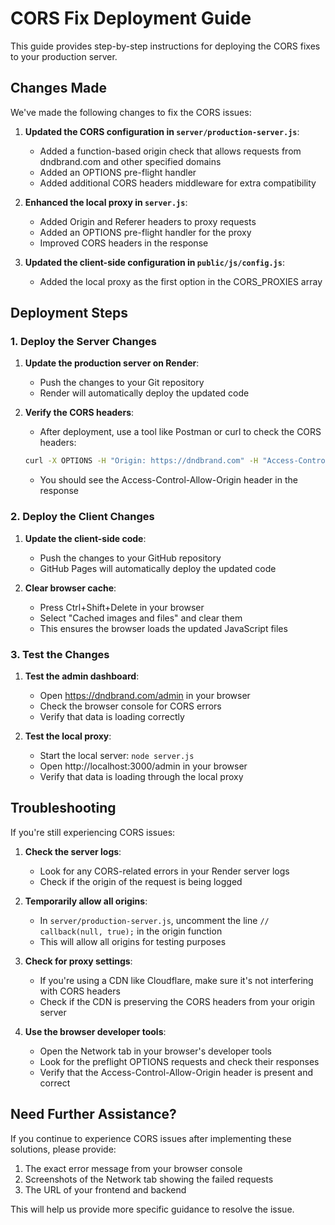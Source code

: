 # CORS Fix Deployment Guide

This guide provides step-by-step instructions for deploying the CORS fixes to your production server.

## Changes Made

We've made the following changes to fix the CORS issues:

1. **Updated the CORS configuration in `server/production-server.js`**:
   - Added a function-based origin check that allows requests from dndbrand.com and other specified domains
   - Added an OPTIONS pre-flight handler
   - Added additional CORS headers middleware for extra compatibility

2. **Enhanced the local proxy in `server.js`**:
   - Added Origin and Referer headers to proxy requests
   - Added an OPTIONS pre-flight handler for the proxy
   - Improved CORS headers in the response

3. **Updated the client-side configuration in `public/js/config.js`**:
   - Added the local proxy as the first option in the CORS_PROXIES array

## Deployment Steps

### 1. Deploy the Server Changes

1. **Update the production server on Render**:
   - Push the changes to your Git repository
   - Render will automatically deploy the updated code

2. **Verify the CORS headers**:
   - After deployment, use a tool like Postman or curl to check the CORS headers:
   ```bash
   curl -X OPTIONS -H "Origin: https://dndbrand.com" -H "Access-Control-Request-Method: GET" https://dndbrand-server.onrender.com/api/products -v
   ```
   - You should see the Access-Control-Allow-Origin header in the response

### 2. Deploy the Client Changes

1. **Update the client-side code**:
   - Push the changes to your GitHub repository
   - GitHub Pages will automatically deploy the updated code

2. **Clear browser cache**:
   - Press Ctrl+Shift+Delete in your browser
   - Select "Cached images and files" and clear them
   - This ensures the browser loads the updated JavaScript files

### 3. Test the Changes

1. **Test the admin dashboard**:
   - Open https://dndbrand.com/admin in your browser
   - Check the browser console for CORS errors
   - Verify that data is loading correctly

2. **Test the local proxy**:
   - Start the local server: `node server.js`
   - Open http://localhost:3000/admin in your browser
   - Verify that data is loading through the local proxy

## Troubleshooting

If you're still experiencing CORS issues:

1. **Check the server logs**:
   - Look for any CORS-related errors in your Render server logs
   - Check if the origin of the request is being logged

2. **Temporarily allow all origins**:
   - In `server/production-server.js`, uncomment the line `// callback(null, true);` in the origin function
   - This will allow all origins for testing purposes

3. **Check for proxy settings**:
   - If you're using a CDN like Cloudflare, make sure it's not interfering with CORS headers
   - Check if the CDN is preserving the CORS headers from your origin server

4. **Use the browser developer tools**:
   - Open the Network tab in your browser's developer tools
   - Look for the preflight OPTIONS requests and check their responses
   - Verify that the Access-Control-Allow-Origin header is present and correct

## Need Further Assistance?

If you continue to experience CORS issues after implementing these solutions, please provide:

1. The exact error message from your browser console
2. Screenshots of the Network tab showing the failed requests
3. The URL of your frontend and backend

This will help us provide more specific guidance to resolve the issue. 